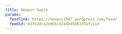 ```yaml
---
title: Noopur Gupta
params:
  feedlink: https://noopur2507.wordpress.com/feed/
  feedid: 633628ca2e06bcd24db4986193afc11d
---
```

